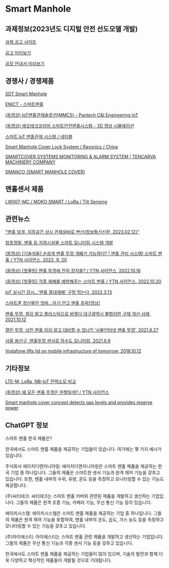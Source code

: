 # Smart Manhole

## 과제정보(2023년도 디지털 안전 선도모델 개발)

[과제 공고 사이트](https://www.msit.go.kr/bbs/view.do;jsessionid=99OI4AK_FHT77ft2TfkVJzEZqh4h6y_HjqDiSZc-.AP_msit_2?sCode=user&mPid=218&mId=122&bbsSeqNo=96&nttSeqNo=3179749)

[공고 미리보기](https://doc.msit.go.kr/SynapDocViewServer/viewer/doc.html?key=71294e3e581848e58b921335124d5010&convType=html&convLocale=ko_KR&contextPath=/SynapDocViewServer/)

[공모 안내서 미리보기](https://doc.msit.go.kr/SynapDocViewServer/viewer/doc.html?key=b8df99648f5c49e185673e9dbeaf1636&convType=html&convLocale=ko_KR&contextPath=/SynapDocViewServer/)

## 경쟁사 / 경쟁제품

[SDT Smart Manhole](https://www.sdt.inc/pdf/SDT_Smart%20Manhole_Brochure_KOR_2023%EB%85%84.pdf)

[ENICT - 스마트맨홀](http://www.enict.co.kr/kor/sub04/smart_manhole.html)

[(동영상) IoT맨홀관제솔루션(MMCS) - Pantech C&I Engineering IoT](https://youtu.be/nvjAWYwHFyA)

[(동영상) 레오테크코리아 스마트안전맨홀시스템 - 3D 영상 시뮬레이션](https://youtu.be/y7JkyFBZ03s)

[스마트 IoT 맨홀관제 시스템 / 네이블](http://www.nablecomm.com/solution_manhole.php?tab1=2&tab2=1)

[Smart Manhole Cover Lock System / Rayonics / China](https://rayonicstech.com/product/smart-manhole-cover-lock-system/)

[SMARTCOVER SYSTEMS MONITORING & ALARM SYSTEM | TENCARVA MACHINERY COMPANY](https://tencarva.com/smartcover-monitoring-alarm-system/)

[SMANCO (SMART MANHOLE COVER)](https://www.x-logic.net/smanco.php)

## 맨홀센서 제품
[LW007-MC / MOKO SMART / LoRa / Tilt Sensing](https://www.mokosmart.com/lorawan-manhole-cover-monitoring-lw007-mc/)

## 관련뉴스

["맨홀 덮개, 지하공간 상시 관제설비로 변신(정보통신신문, 2023.02.12)"](https://www.koit.co.kr/news/articleView.html?idxno=109440)

[청호정밀, 맨홀 등 지하시설물 스마트 모니터링 시스템 개발](https://www.hankyung.com/society/article/2022092809881)

[(동영상) [기술자들] 손쉽게 맨홀 뚜껑 개폐가 가능하다? | 맨홀 관리 시스템! 스마트 맨홀 / YTN 사이언스, 2022. 9. 20](https://youtu.be/68m3Q8P5sZg)

[(동영상) [핫클립] 맨홀 뚜껑에 전자 장치를? / YTN 사이언스, 2022.10.18](https://youtu.be/9NeGeho0928)

[(동영상) [핫클립] 각종 재해를 예방해주는 스마트 맨홀 / YTN 사이언스, 2022.10.20](https://youtu.be/bw0clOyPNvQ)

[IoT 실시간 감시…'맨홀 중대재해' 구멍 막는다, 2022.3.13](https://www.etnews.com/20220311000109)

[스마트폰 정신팔린 엄마…아기 안고 맨홀 추락[영상]](https://www.seoul.co.kr/news/newsView.php?id=20211021500179)

[맨홀 뚜껑, 철강 말고 플라스틱으로 바꿧다 대구광역시 불합리한 구제 개선 사례, 2021.10.12](https://www.thevoiceofus.co.kr/mobile/article.html?no=9556)

[열린 뚜껑, 넘친 맨홀 미리 알고 대비할 수 없나?! ‘사물인터넷 맨홀 뚜껑’, 2021.8.27](https://blog.naver.com/ppspr/222485545316)

[서울 용산구, 맨홀뚜껑 센서로 하수도 모니터링, 2021.6.9](https://www.hankyung.com/politics/article/202106090591Y)

[Vodafone lifts lid on mobile infrastructure of tomorrow, 2018.10.12](https://www.smartcitiesworld.net/news/news/vodafone-lifts-lid-on-mobile-infrastructure-of-tomorrow-3655)

## 기타정보

[LTE-M, LoRa, NB-IoT 전력소모 비교](https://www.cnx-software.com/2018/03/29/a-look-at-lorawan-and-nb-iot-power-consumption/)

[(동영상) 왜 모든 맨홀 뚜껑은 원형일까? / YTN 사이언스](https://youtu.be/X_t2HP-UN6c)

[Smart manhole cover concept detects gas levels and provides reserve power](https://www.ubergizmo.com/2012/03/smart-manhole-cover-concept-detects-gas-levels-and-provides-reserve-power/)

## ChatGPT 정보

스마트 맨홀 한국 제품은?

한국에서도 스마트 맨홀 제품을 제공하는 기업들이 있습니다. 여기에는 몇 가지 예시가 있습니다.

주식회사 에이치디엔지니어링: 에이치디엔지니어링은 스마트 맨홀 제품을 제공하는 한국 기업 중 하나입니다. 그들의 제품은 스마트한 센서 기능과 원격 제어 기능을 갖추고 있습니다. 또한, 맨홀 내부의 수위, 유량, 온도 등을 측정하고 모니터링할 수 있는 기능도 제공합니다.

(주)씨티테크: 씨티테크는 스마트 맨홀 커버와 관련된 제품을 개발하고 생산하는 기업입니다. 그들의 제품은 원격 조종 기능, 카메라 기능, 무선 통신 기능 등이 있습니다.

에이치시스템: 에이치시스템은 스마트 맨홀 제품을 제공하는 기업 중 하나입니다. 그들의 제품은 원격 제어 기능을 포함하여, 맨홀 내부의 온도, 습도, 가스 농도 등을 측정하고 모니터링할 수 있는 기능을 갖추고 있습니다.

(주)아이에스티: 아이에스티는 스마트 맨홀 관련 제품을 개발하고 생산하는 기업입니다. 그들의 제품은 무선 통신 기능과 각종 센서 기능 등을 갖추고 있습니다.

한국에서도 스마트 맨홀 제품을 제공하는 기업들이 많이 있으며, 기술의 발전과 함께 더욱 다양하고 혁신적인 제품들이 개발될 것으로 기대됩니다.

